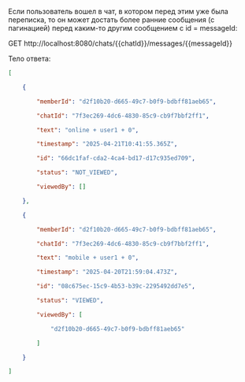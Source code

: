 Если пользователь вошел в чат, в котором перед этим уже была переписка, то он может достать более ранние сообщения (с пагинацией) перед каким-то другим сообщением c id = messageId:

GET http://localhost:8080/chats/{{chatId}}/messages/{{messageId}}

Тело ответа:

```json
[

    {

        "memberId": "d2f10b20-d665-49c7-b0f9-bdbff81aeb65",

        "chatId": "7f3ec269-4dc6-4830-85c9-cb9f7bbf2ff1",

        "text": "online + user1 + 0",

        "timestamp": "2025-04-21T10:41:55.365Z",

        "id": "66dc1faf-cda2-4ca4-bd17-d17c935ed709",

        "status": "NOT_VIEWED",

        "viewedBy": []

    },

    {

        "memberId": "d2f10b20-d665-49c7-b0f9-bdbff81aeb65",

        "chatId": "7f3ec269-4dc6-4830-85c9-cb9f7bbf2ff1",

        "text": "mobile + user1 + 0",

        "timestamp": "2025-04-20T21:59:04.473Z",

        "id": "08c675ec-15c9-4b53-b39c-2295492dd7e5",

        "status": "VIEWED",

        "viewedBy": [

            "d2f10b20-d665-49c7-b0f9-bdbff81aeb65"

        ]

    }

]
```